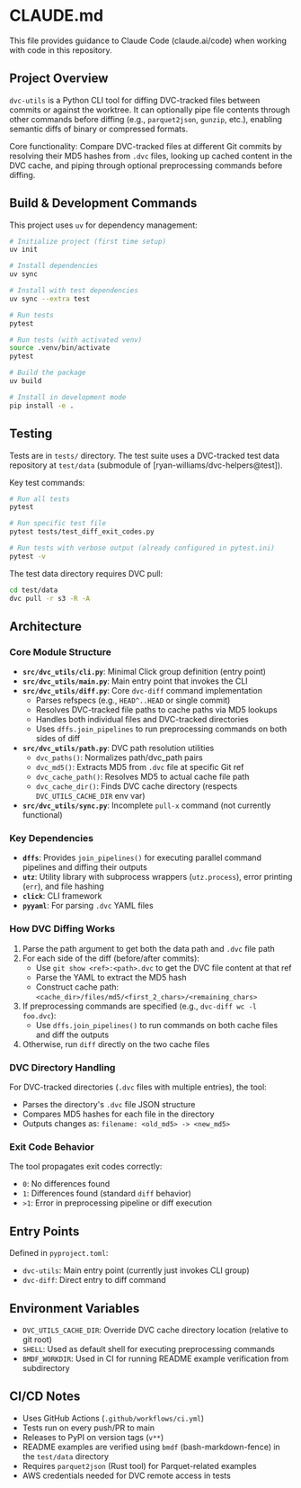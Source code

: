 # CLAUDE.md

This file provides guidance to Claude Code (claude.ai/code) when working with code in this repository.

## Project Overview

`dvc-utils` is a Python CLI tool for diffing DVC-tracked files between commits or against the worktree. It can optionally pipe file contents through other commands before diffing (e.g., `parquet2json`, `gunzip`, etc.), enabling semantic diffs of binary or compressed formats.

Core functionality: Compare DVC-tracked files at different Git commits by resolving their MD5 hashes from `.dvc` files, looking up cached content in the DVC cache, and piping through optional preprocessing commands before diffing.

## Build & Development Commands

This project uses `uv` for dependency management:

```bash
# Initialize project (first time setup)
uv init

# Install dependencies
uv sync

# Install with test dependencies
uv sync --extra test

# Run tests
pytest

# Run tests (with activated venv)
source .venv/bin/activate
pytest

# Build the package
uv build

# Install in development mode
pip install -e .
```

## Testing

Tests are in `tests/` directory. The test suite uses a DVC-tracked test data repository at `test/data` (submodule of [ryan-williams/dvc-helpers@test]).

Key test commands:
```bash
# Run all tests
pytest

# Run specific test file
pytest tests/test_diff_exit_codes.py

# Run tests with verbose output (already configured in pytest.ini)
pytest -v
```

The test data directory requires DVC pull:
```bash
cd test/data
dvc pull -r s3 -R -A
```

## Architecture

### Core Module Structure

- **`src/dvc_utils/cli.py`**: Minimal Click group definition (entry point)
- **`src/dvc_utils/main.py`**: Main entry point that invokes the CLI
- **`src/dvc_utils/diff.py`**: Core `dvc-diff` command implementation
  - Parses refspecs (e.g., `HEAD^..HEAD` or single commit)
  - Resolves DVC-tracked file paths to cache paths via MD5 lookups
  - Handles both individual files and DVC-tracked directories
  - Uses `dffs.join_pipelines` to run preprocessing commands on both sides of diff
- **`src/dvc_utils/path.py`**: DVC path resolution utilities
  - `dvc_paths()`: Normalizes path/dvc_path pairs
  - `dvc_md5()`: Extracts MD5 from `.dvc` file at specific Git ref
  - `dvc_cache_path()`: Resolves MD5 to actual cache file path
  - `dvc_cache_dir()`: Finds DVC cache directory (respects `DVC_UTILS_CACHE_DIR` env var)
- **`src/dvc_utils/sync.py`**: Incomplete `pull-x` command (not currently functional)

### Key Dependencies

- **`dffs`**: Provides `join_pipelines()` for executing parallel command pipelines and diffing their outputs
- **`utz`**: Utility library with subprocess wrappers (`utz.process`), error printing (`err`), and file hashing
- **`click`**: CLI framework
- **`pyyaml`**: For parsing `.dvc` YAML files

### How DVC Diffing Works

1. Parse the path argument to get both the data path and `.dvc` file path
2. For each side of the diff (before/after commits):
   - Use `git show <ref>:<path>.dvc` to get the DVC file content at that ref
   - Parse the YAML to extract the MD5 hash
   - Construct cache path: `<cache_dir>/files/md5/<first_2_chars>/<remaining_chars>`
3. If preprocessing commands are specified (e.g., `dvc-diff wc -l foo.dvc`):
   - Use `dffs.join_pipelines()` to run commands on both cache files and diff the outputs
4. Otherwise, run `diff` directly on the two cache files

### DVC Directory Handling

For DVC-tracked directories (`.dvc` files with multiple entries), the tool:
- Parses the directory's `.dvc` file JSON structure
- Compares MD5 hashes for each file in the directory
- Outputs changes as: `filename: <old_md5> -> <new_md5>`

### Exit Code Behavior

The tool propagates exit codes correctly:
- `0`: No differences found
- `1`: Differences found (standard `diff` behavior)
- `>1`: Error in preprocessing pipeline or diff execution

## Entry Points

Defined in `pyproject.toml`:
- `dvc-utils`: Main entry point (currently just invokes CLI group)
- `dvc-diff`: Direct entry to diff command

## Environment Variables

- `DVC_UTILS_CACHE_DIR`: Override DVC cache directory location (relative to git root)
- `SHELL`: Used as default shell for executing preprocessing commands
- `BMDF_WORKDIR`: Used in CI for running README example verification from subdirectory

## CI/CD Notes

- Uses GitHub Actions (`.github/workflows/ci.yml`)
- Tests run on every push/PR to main
- Releases to PyPI on version tags (`v**`)
- README examples are verified using `bmdf` (bash-markdown-fence) in the `test/data` directory
- Requires `parquet2json` (Rust tool) for Parquet-related examples
- AWS credentials needed for DVC remote access in tests
